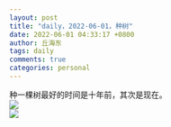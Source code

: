 ```yaml
---
layout: post
title: "daily，2022-06-01，种树"
date: 2022-06-01 04:33:17 +0800
author: 丘海东 
tags: daily
comments: true
categories: personal
---
```

种一棵树最好的时间是十年前，其次是现在。  
![](http://r.photo.store.qq.com/psc?/V53xBhKC4JFvE03uTNAL1QWxNF3K6JJT/bqQfVz5yrrGYSXMvKr.cqcxD22wQ9bFg8g6e*q4DIGAi9YeNBShUgk6mOOPmVFtmzlNlF1bsxaZGjOh0GaiqtKbtGTrgwNlfsAGFT4qD1WU!/r)  
![](http://r.photo.store.qq.com/psc?/V53xBhKC4JFvE03uTNAL1QWxNF3K6JJT/bqQfVz5yrrGYSXMvKr.cqYFAzpKZ32SxJ69QiVh3UVWR1hudVKp0JmIiIQZXucKx9djKxiyOHT*eul6mbvAg.VRdkE6N03YfppuH0mclPeE!/r)

